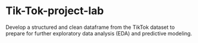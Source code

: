 # Tik-Tok-project-lab
Develop a structured and clean dataframe from the TikTok dataset to prepare for further exploratory data analysis (EDA) and predictive modeling.
